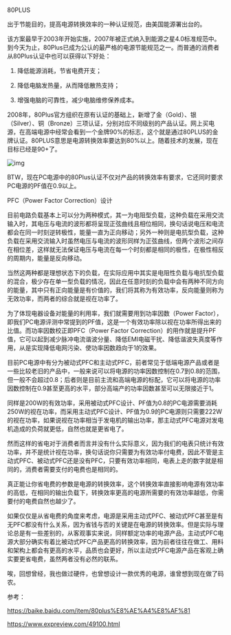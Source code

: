 80PLUS

出于节能目的，提高电源转换效率的一种认证规范，由美国能源署出台的。

该方案最早于2003年开始实施，2007年被正式纳入到能源之星4.0标准规范中。到今天为止，80Plus已成为公认的最严格的电源节能规范之一。而普通的消费者从80Plus认证中也可以获得以下好处：

1. 降低能源消耗，节省电费开支；

2. 降低电脑发热量，从而降低散热支持；

3. 增强电脑的可靠性，减少电脑维修保养成本。

2008年，80Plus官方组织在原有认证的基础上，新增了金（Gold）、银（Silver）、铜（Bronze）三项认证，分别对应不同级别的产品认证。网上买电源，在高端电源中经常会看到一个金牌90%的标志，这个就是通过80PLUS的金牌认证。80PLUS意思是电源转换效率要达到80%以上。随着技术的发展，现在目标已经是90+了。

![img](https://gss3.bdstatic.com/7Po3dSag_xI4khGkpoWK1HF6hhy/baike/c0%3Dbaike80%2C5%2C5%2C80%2C26/sign=73b32be3a3cc7cd9ee203c8b58684a5a/d50735fae6cd7b89414d0a8d0f2442a7d9330e9e.jpg)

BTW，现在PC电源中的80Plus认证不仅对产品的转换效率有要求，它还同时要求PC电源的PF值在0.9以上。



PFC（Power Factor Correction）设计

目前电路负载基本上可以分为两种模式，其一为电阻型负载，这种负载在采用交流输入时，其电压与电流的波形都将呈现正弦曲线且相位相同，换句话说电压和电流都会在同一时刻逆转极性，能量一直为正向移动；另外一种则是电抗型负载，这种负载在采用交流输入时虽然电压与电流的波形同样为正弦曲线，但两个波形之间存在相位差，这样就无法保证电压与电流在每一个时刻都是相同的极性，在极性相反的周期内，能量是反向移动。

当然这两种都是理想状态下的负载，在实际应用中其实是电阻性负载与电抗型负载的混合，极少存在单一型负载的情况，因此在任意时刻的负载中会有两种不同方向的能量，其中只有正向能量是有价值的，我们将其称为有效功率，反向能量则称为无效功率，而两者的综合就是视在功率了。

为了体现电器设备对能量的利用率，我们就需要用到功率因数（Power Factor），即我们PC电源评测中常提到的PF值，这是一个有效功率除以视在功率所得出来的比值。而功率因数校正即PFC（Power Factor Correction）的用作就是提升PF值，它可以起到减少脉冲电流谐波分量、降低EMI电磁干扰、降低谐波失真度等作用，从是实现降低电网污染、使功率因数趋向于1的效果。

目前PC电源中有分为被动式PFC和主动式PFC，前者常见于低端电源产品或者是一些比较老旧的产品中，一般来说可以将电源的功率因数控制在0.7到0.8的范围，但一般不会超过0.8；后者则是目前主流和高端电源的标配，它可以将电源的功率因数控制在0.9甚至更高的水平，部分高端产的功率因数甚至可以无限接近于1。

同样是200W的有效功率，采用被动式PFC设计、PF值为0.8的PC电源需要消耗250W的视在功率，而采用主动式PFC设计、PF值为0.9的PC电源则只需要222W的视在功率，如果说视在功率相当于发电机的输出功率，那主动式PFC电源对发电机造成的负荷就更低，自然也就是更省电了。

然而这样的省电对于消费者而言并没有什么实际意义，因为我们的电表只统计有效功率，并不是统计视在功率，换句话说你只需要为有效功率付电费，因此不管是主动式PFC、被动式PFC还是没有PFC，只要有效功率相同，电表上走的数字就是相同的，消费者需要支付的电费也是相同的。

真正能让你省电费的参数是电源的转换效率，这个转换效率直接影响电源有效功率的高低，在相同的输出负载下，转换效率更高的电源所需要的有效功率越低，你需要付的电费自然也越少了。

如果仅仅是从省电费的角度来考虑，电源是采用主动式PFC、被动式PFC甚至是有无PFC都没有什么关系，因为省钱与否的关键是在电源的转换效率。但是实际与理论总是有一些差别的，从客观事实来说，同样额定功率的电源产品，主动式PFC电源大部分确实有着比被动式PFC产品更高的转换效率，因为前者往往在做工、用料和架构上都会有更高的水平，品质也会更好，所以主动式PFC电源产品在客观上确实要更省电费，虽然两者没有必然的联系。



唉，回想曾经，我也做过硬件，也曾想设计一款优秀的电源，谁曾想到现在做了码农。



参考：

https://baike.baidu.com/item/80plus%E8%AE%A4%E8%AF%81

https://www.expreview.com/49100.html